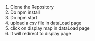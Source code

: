 1. Clone the Repository
2. Do npm install
3. Do npm start
4. upload a csv file in dataLoad page
5. click on display map in dataLoad page
6. It will redirect to display page
